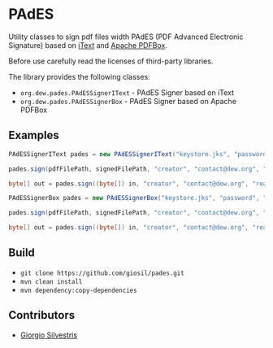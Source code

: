 # PAdES

Utility classes to sign pdf files width PAdES (PDF Advanced Electronic Signature) based on [iText](https://itextpdf.com) and [Apache PDFBox](https://pdfbox.apache.org/).

Before use carefully read the licenses of third-party libraries.

The library provides the following classes:

- `org.dew.pades.PAdESSignerIText` - PAdES Signer based on iText
- `org.dew.pades.PAdESSignerBox` - PAdES Signer based on Apache PDFBox

## Examples

```java
PAdESSignerIText pades = new PAdESSignerIText("keystore.jks", "password", "selfsigned");

pades.sign(pdfFilePath, signedFilePath, "creator", "contact@dew.org", "reason", "location");

byte[] out = pades.sign((byte[]) in, "creator", "contact@dew.org", "reason", "location");
```

```java
PAdESSignerBox pades = new PAdESSignerBox("keystore.jks", "password", "selfsigned");

pades.sign(pdfFilePath, signedFilePath, "creator", "contact@dew.org", "reason", "location");

byte[] out = pades.sign((byte[]) in, "creator", "contact@dew.org", "reason", "location");
```

## Build

- `git clone https://github.com/giosil/pades.git`
- `mvn clean install`
- `mvn dependency:copy-dependencies`

## Contributors

* [Giorgio Silvestris](https://github.com/giosil)
